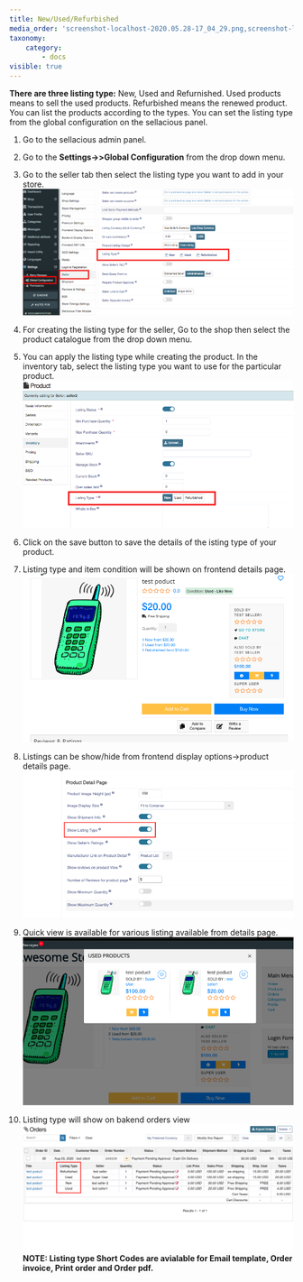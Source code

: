 ```yaml
---
title: New/Used/Refurbished
media_order: 'screenshot-localhost-2020.05.28-17_04_29.png,screenshot-localhost-2020.05.28-17_05_41.png,Screenshot 2020-08-03 at 5.28.07 PM.png,Screenshot 2020-08-03 at 5.30.20 PM.png,Screenshot 2020-08-03 at 5.29.46 PM.png,Screenshot 2020-08-03 at 5.38.18 PM.png'
taxonomy:
    category:
        - docs
visible: true
---
```


**There are three listing type:** New, Used and Refurnished. Used products means to sell the used products. Refurbished means the renewed product. You can list the products according to the types. You can set the listing type from the global configuration on the sellacious panel.

1. Go to the sellacious admin panel.
2. Go to the **Settings->>Global Configuration** from the drop down menu.
3. Go to the seller tab then select the listing type you want to add in your store.![](screenshot-localhost-2020.05.28-17_04_29.png)
4. For creating the listing type for the seller, Go to the shop then select the product catalogue from the drop down menu.
5. You can apply the listing type while creating the product. In the inventory tab, select the listing type you want to use for the particular product.![](screenshot-localhost-2020.05.28-17_05_41.png)
6. Click on the save button to save the details of the isting type of your product.

8. Listing type and item condition will be shown on frontend details page.
![](Screenshot%202020-08-03%20at%205.28.07%20PM.png)
8. Listings can be show/hide from frontend display options->product details page.
![](Screenshot%202020-08-03%20at%205.30.20%20PM.png)
9. Quick view is available for various listing available from details page.
![](Screenshot%202020-08-03%20at%205.29.46%20PM.png)
10. Listing type will show on bakend orders view
![](Screenshot%202020-08-03%20at%205.38.18%20PM.png)
**NOTE: Listing type Short Codes are avialable for Email template, Order invoice, Print order and Order pdf.**

